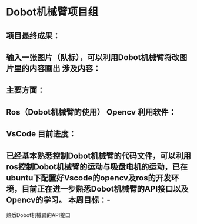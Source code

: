 ﻿Dobot机械臂项目组
=
项目最终成果：
--
输入一张图片（队标），可以利用Dobot机械臂将改图片里的内容画出
涉及内容：
--
主要方面：
--
Ros（Dobot机械臂的使用）   Opencv
利用软件：
--
VsCode
目前进度：
--
已经基本熟悉控制Dobot机械臂的代码文件，可以利用ros控制Dobot机械臂的运动与吸盘电机的运动，已在ubuntu下配置好Vscode的opencv及ros的开发环境，目前正在进一步熟悉Dobot机械臂的API接口以及Opencv的学习。
本周目标：-
--
熟悉Dobot机械臂的API接口

